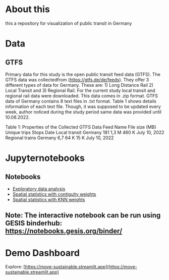 # About this 
this a repository for visualization of public transit in Germany
# Data
## GTFS
 
Primary data for this study is the open public transit feed data (GTFS). The GTFS data was collectedfrom (https://gtfs.de/de/feeds). They offer 3 different types of data for Germany. These are: 1) Long Distance Rail 2) Local Transit and 3) Regional Rail. For the current study local transit and regional rail data were downloaded. This data comes in .zip format. GTFS data of Germany contains 8 text files in .txt format. Table 1 shows details information of each text file. Though, it was supposed to be updated every week, author noticed during the study period same data was provided until 10.08.2022.

Table 1: Properties of the Collected GTFS Data
Feed Name	File size (MB)	Unique trips	Stops	Date
Local transit Germany	181	1,3 M	460 K	July 10, 2022
Regional trains Germany	6,7	64 K	15 K	July 10, 2022


# Jupyternotebooks
## Notebooks 
- [Exploratory data analysis](https://github.com/ssujit/move_sustainable/blob/main/notebook/1_exploratory_data_analysis.ipynb)
- [Spatial statistics with contiguity weights](https://github.com/ssujit/move_sustainable/blob/main/notebook/2_spatial_statistics_contiguity.ipynb)
- [Spatial statistics with KNN weights](https://github.com/ssujit/move_sustainable/blob/main/notebook/2_spatial_statistics_neighborhood.ipynb)


## Note: The interactive notebook can be run using GESIS binderhub: https://notebooks.gesis.org/binder/

# Demo Dashboard
Explore: [https://move-sustainable.streamlit.app](https://move-sustainable.streamlit.app) 
